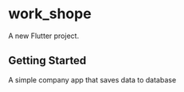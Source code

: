 # work_shope

A new Flutter project.

## Getting Started

A simple company app that saves data to database 